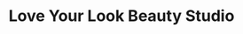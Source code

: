---
title: "Love Your Look Beauty Studio"
url: /wayne/love-your-look-beauty-studio/
shop: beauty
---